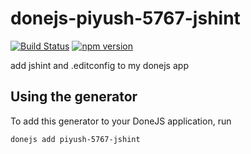 # donejs-piyush-5767-jshint

[![Build Status](https://travis-ci.org/Piyush5767/donejs-piyush-5767-jshint.svg?branch=master)](https://travis-ci.org/Piyush5767/donejs-piyush-5767-jshint)
[![npm version](https://badge.fury.io/js/donejs-piyush-5767-jshint.svg)](http://badge.fury.io/js/donejs-piyush-5767-jshint)

add jshint and .editconfig to my donejs app

## Using the generator

To add this generator to your DoneJS application, run

```
donejs add piyush-5767-jshint
```
